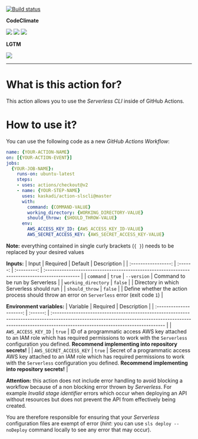 [![Build status](https://img.shields.io/github/workflow/status/kaskadi/action-slscli/build?label=build&logo=mocha)](https://github.com/kaskadi/action-slscli/actions?query=workflow%3Abuild)

**CodeClimate**

[![](https://img.shields.io/codeclimate/maintainability/kaskadi/action-slscli?label=maintainability&logo=Code%20Climate)](https://codeclimate.com/github/kaskadi/action-slscli)
[![](https://img.shields.io/codeclimate/tech-debt/kaskadi/action-slscli?label=technical%20debt&logo=Code%20Climate)](https://codeclimate.com/github/kaskadi/action-slscli)
[![](https://img.shields.io/codeclimate/coverage/kaskadi/action-slscli?label=test%20coverage&logo=Code%20Climate)](https://codeclimate.com/github/kaskadi/action-slscli)

**LGTM**

[![](https://img.shields.io/lgtm/grade/javascript/github/kaskadi/action-slscli?label=code%20quality&logo=lgtm)](https://lgtm.com/projects/g/kaskadi/action-slscli/?mode=list)

***

# What is this action for?

This action allows you to use the _Serverless CLI_ inside of GitHub Actions.

# How to use it?

You can use the following code as a new _GitHub Actions Workflow_:

```yaml
name: {YOUR-ACTION-NAME}
on: [{YOUR-ACTION-EVENT}]
jobs:
  {YOUR-JOB-NAME}:
    runs-on: ubuntu-latest
    steps:
    - uses: actions/checkout@v2
    - name: {YOUR-STEP-NAME}
      uses: kaskadi/action-slscli@master
      with:
        command: {COMMAND-VALUE}
        working_directory: {WORKING_DIRECTORY-VALUE}
        should_throw: {SHOULD_THROW-VALUE}
      env:
        AWS_ACCESS_KEY_ID: {AWS_ACCESS_KEY_ID-VALUE}
        AWS_SECRET_ACCESS_KEY: {AWS_SECRET_ACCESS_KEY-VALUE}
```

**Note:** everything contained in single curly brackets (`{ }`) needs to be replaced by your desired values

**Inputs:**
|        Input        | Required |   Default   | Description                                                                                   |
| :-----------------: | :------: | :---------: | :-------------------------------------------------------------------------------------------- |
|      `command`      |  `true`  | `--version` | Command to be run by Serverless                                                               |
| `working_directory` |  `false` |             | Directory in which Serverless should run                                                      |
|    `should_throw`   |  `false` |             | Define whether the action process should throw an error on `Serverless` error (exit code `1`) |

**Environment variables:**
|         Variable        | Required | Description                                                                                                                                                                                                  |
| :---------------------: | :------: | :----------------------------------------------------------------------------------------------------------------------------------------------------------------------------------------------------------- |
|   `AWS_ACCESS_KEY_ID`   |  `true`  | ID of a programmatic access AWS key attached to an IAM role which has required permissions to work with the `Serverless` configuration you defined. **Recommend implementing into repository secrets!**      |
| `AWS_SECRET_ACCESS_KEY` |  `true`  | Secret of a programmatic access AWS key attached to an IAM role which has required permissions to work with the `Serverless` configuration you defined.  **Recommend implementing into repository secrets!** |

**Attention:** this action does not include error handling to avoid blocking a workflow because of a non blocking error thrown by _Serverless_. For example _Invalid stage identifier_ errors which occur when deploying an API without resources but does not prevent the API from effectively being created.

You are therefore responsible for ensuring that your _Serverless_ configuration files are exempt of error (_hint_: you can use `sls deploy --noDeploy` command locally to see any error that may occur).